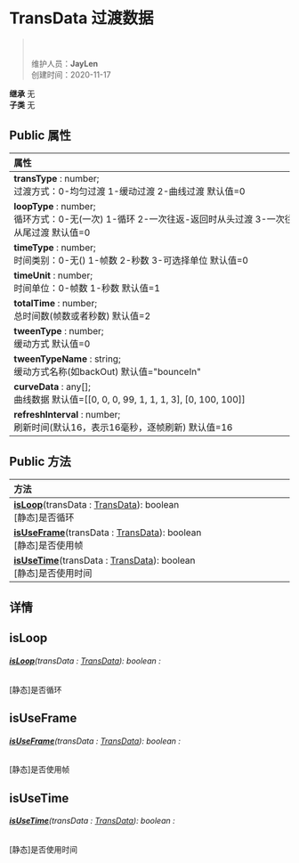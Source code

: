 # TransData 过渡数据
><br><br>
>维护人员：**JayLen**  
>创建时间：2020-11-17

**继承**  无<br>
**子类**  无<br>
## **Public 属性**
|<div style="width:1000px;text-align:left">属性</div>   |
| ---  |
| **transType** : number;<br>过渡方式：0-均匀过渡 1-缓动过渡 2-曲线过渡 默认值=0  |
| **loopType** : number;<br>循环方式：0-无(一次) 1-循环 2-一次往返-返回时从头过渡 3-一次往返-返回时从尾过渡 4-循环往返-返回时从头过渡 5-循环往返-返回时从尾过渡 默认值=0  |
| **timeType** : number;<br>时间类别：0-无() 1-帧数 2-秒数 3-可选择单位 默认值=0  |
| **timeUnit** : number;<br>时间单位：0-帧数 1-秒数 默认值=1  |
| **totalTime** : number;<br>总时间数(帧数或者秒数) 默认值=2  |
| **tweenType** : number;<br>缓动方式 默认值=0  |
| **tweenTypeName** : string;<br>缓动方式名称(如backOut) 默认值="bounceIn"  |
| **curveData** : any[];<br>曲线数据 默认值=[[0, 0, 0, 99, 1, 1, 1, 3], [0, 100, 100]]  |
| **refreshInterval** : number;<br>刷新时间(默认16，表示16毫秒，逐帧刷新) 默认值=16  |

## Public 方法
|<div style="width:1000px;text-align:left" >方法</div>   |
| ---  |
| **[isLoop](#isloop)**(transData : [TransData](/zh_hans/library/2d/common/transdata)): boolean<br>[静态]是否循环
| **[isUseFrame](#isuseframe)**(transData : [TransData](/zh_hans/library/2d/common/transdata)): boolean<br>[静态]是否使用帧
| **[isUseTime](#isusetime)**(transData : [TransData](/zh_hans/library/2d/common/transdata)): boolean<br>[静态]是否使用时间

## 详情



## isLoop
###### **[isLoop](#isloop)**(transData : [TransData](/zh_hans/library/2d/common/transdata)): boolean :
[静态]是否循环



## isUseFrame
###### **[isUseFrame](#isuseframe)**(transData : [TransData](/zh_hans/library/2d/common/transdata)): boolean :
[静态]是否使用帧



## isUseTime
###### **[isUseTime](#isusetime)**(transData : [TransData](/zh_hans/library/2d/common/transdata)): boolean :
[静态]是否使用时间





